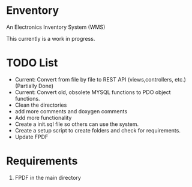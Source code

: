# Enventory
An Electronics Inventory System (WMS)

This currently is a work in progress. 

# TODO List
 - Current: Convert from file by file to REST API (views,controllers, etc.) (Partially Done)
 - Current: Convert old, obsolete MYSQL functions to PDO object functions.
 - Clean the directories
 - add more comments and doxygen comments
 - Add more functionality
 - Create a init.sql file so others can use the system.
 - Create a setup script to create folders and check for requirements.
 - Update FPDF
 
# Requirements
 1. FPDF in the main directory